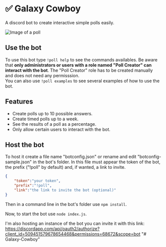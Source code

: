 # ✅ Galaxy Cowboy

A discord bot to create interactive simple polls easily.

![Image of a poll](images/readme-image.png)


## Use the bot

To use this bot type `!poll help` to see the commands availables. Be aware that **only administrators or users with
a role named "Poll Creator" can interact with the bot**. The "Poll Creator" role has to be created manually and does not
need any permisssion.  
You can also use `!poll examples` to see several examples of how to use the bot.

## Features

- Create polls up to 10 possible answers.
- Create timed polls up to a week.
- See the results of a poll as a percentage.
- Only allow certain users to interact with the bot.

## Host the bot

To host it create a file name "botconfig.json" or rename and edit "botconfig-sample.json" in the bot's folder. In this file must appear the token of the bot, the prefix ("!poll" by default) and, if wanted, a link to invite.

```json
{
	"token":"your token",
	"prefix":"!poll",
	"link":"the link to invite the bot (optional)"
}
```

Then in a command line in the bot's folder use `npm install`.

Now, to start the bot use `node index.js`.

I'm also hosting an instance of the bot you can invite it with this link:
<https://discordapp.com/api/oauth2/authorize?client_id=509451579678654468&permissions=68672&scope=bot>
"# Galaxy-Cowboy" 
